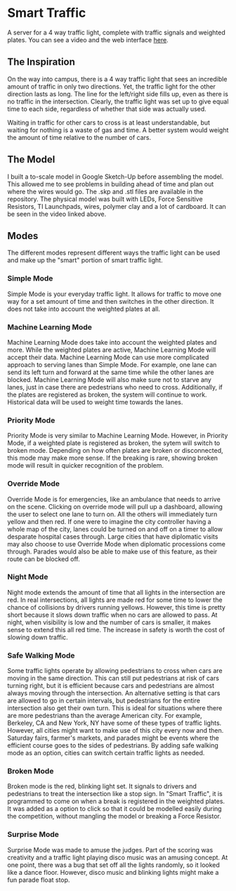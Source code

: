 # Smart Traffic
A server for a 4 way traffic light, complete with traffic signals and weighted plates. You can see a video and the web interface [here](https://smart-traffic-embedded-systems.glitch.me/). 

## The Inspiration
On the way into campus, there is a 4 way traffic light that sees an incredible amount of traffic in only two directions. Yet, the traffic light for the other direction lasts as long. The line for the left/right side fills up, even as there is no traffic in the intersection. Clearly, the traffic light was set up to give equal time to each side, regardless of whether that side was actually used.

Waiting in traffic for other cars to cross is at least understandable, but waiting for nothing is a waste of gas and time. A better system would weight the amount of time relative to the number of cars.

## The Model
I built a to-scale model in Google Sketch-Up before assembling the model. This allowed me to see problems in building ahead of time and plan out where the wires would go. The .skp and .stl files are available in the repository. The physical model was built with LEDs, Force Sensitive Resistors, TI Launchpads, wires, polymer clay and a lot of cardboard. It can be seen in the video linked above.

## Modes
The different modes represent different ways the traffic light can be used and make up the "smart" portion of smart traffic light.

### Simple Mode
Simple Mode is your everyday traffic light. It allows for traffic to move one way for a set amount of time and then switches in the other direction. It does not take into account the weighted plates at all.

### Machine Learning Mode
Machine Learning Mode does take into account the weighted plates and more. While the weighted plates are active, Machine Learning Mode will accept their data. Machine Learning Mode can use more complicated approach to serving lanes than Simple Mode. For example, one lane can send its left turn and forward at the same time while the other lanes are blocked. Machine Learning Mode will also make sure not to starve any lanes, just in case there are pedestrians who need to cross. Additionally, if the plates are registered as broken, the system will continue to work. Historical data will be used to weight time towards the lanes.

### Priority Mode
Priority Mode is very similar to Machine Learning Mode. However, in Priority Mode, if a weighted plate is registered as broken, the sytem will switch to broken mode. Depending on how often plates are broken or disconnected, this mode may make more sense. If the breaking is rare, showing broken mode will result in quicker recognition of the problem.

### Override Mode
Override Mode is for emergencies, like an ambulance that needs to arrive on the scene. Clicking on override mode will pull up a dashboard, allowing the user to select one lane to turn on. All the others will immediately turn yellow and then red. If one were to imagine the city controller having a whole map of the city, lanes could be turned on and off on a timer to allow desparate hospital cases through. Large cities that have diplomatic visits may also choose to use Override Mode when diplomatic processions come through. Parades would also be able to make use of this feature, as their route can be blocked off.

### Night Mode
Night mode extends the amount of time that all lights in the intersection are red. In real intersections, all lights are made red for some time to lower the chance of collisions by drivers running yellows. However, this time is pretty short because it slows down traffic when no cars are allowed to pass. At night, when visibility is low and the number of cars is smaller, it makes sense to extend this all red time. The increase in safety is worth the cost of slowing down traffic.

### Safe Walking Mode
Some traffic lights operate by allowing pedestrians to cross when cars are moving in the same direction. This can still put pedestrians at risk of cars turning right, but it is efficient because cars and pedestrians are almost always moving through the intersection. An alternative setting is that cars are allowed to go in certain intervals, but pedestrians for the entire intersection also get their own turn. This is ideal for situations where there are more pedestrians than the average American city. For example, Berkeley, CA and New York, NY have some of these types of traffic lights. However, all cities might want to make use of this city every now and then. Saturday fairs, farmer's markets, and parades might be events where the efficient course goes to the sides of pedestrians. By adding safe walking mode as an option, cities can switch certain traffic lights as needed.

### Broken Mode
Broken mode is the red, blinking light set. It signals to drivers and pedestrians to treat the intersection like a stop sign. In "Smart Traffic", it is programmed to come on when a break is registered in the weighted plates. It was added as a option to click so that it could be modelled easily during the competition, without mangling the model or breaking a Force Resistor.

### Surprise Mode
Surprise Mode was made to amuse the judges. Part of the scoring was creativity and a traffic light playing disco music was an amusing concept. At one point, there was a bug that set off all the lights randomly, so it looked like a dance floor. However, disco music and blinking lights might make a fun parade float stop.